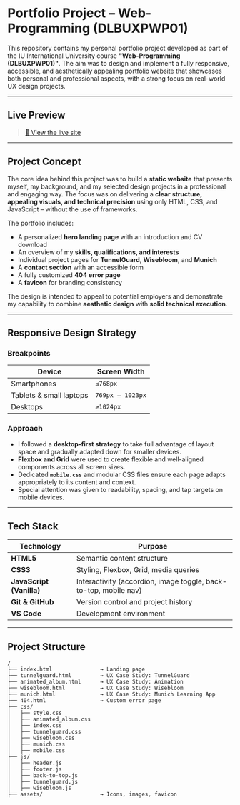 # Portfolio Project – Web-Programming (DLBUXPWP01)

This repository contains my personal portfolio project developed as part of the IU International University course **"Web-Programming (DLBUXPWP01)"**. The aim was to design and implement a fully responsive, accessible, and aesthetically appealing portfolio website that showcases both personal and professional aspects, with a strong focus on real-world UX design projects.

---

## Live Preview

> [🔗 View the live site](https://iu-webprogrammierung.github.io/web-programmierung-isabellnuzzo)

---

## Project Concept

The core idea behind this project was to build a **static website** that presents myself, my background, and my selected design projects in a professional and engaging way. The focus was on delivering a **clear structure, appealing visuals, and technical precision** using only HTML, CSS, and JavaScript – without the use of frameworks.

The portfolio includes:

- A personalized **hero landing page** with an introduction and CV download
- An overview of my **skills, qualifications, and interests**
- Individual project pages for **TunnelGuard**, **Wisebloom**, and **Munich**
- A **contact section** with an accessible form
- A fully customized **404 error page**
- A **favicon** for branding consistency

The design is intended to appeal to potential employers and demonstrate my capability to combine **aesthetic design** with **solid technical execution**.

---

## Responsive Design Strategy

### Breakpoints

| Device                  | Screen Width     |
| ----------------------- | ---------------- |
| Smartphones             | `≤768px`         |
| Tablets & small laptops | `769px – 1023px` |
| Desktops                | `≥1024px`        |

### Approach

- I followed a **desktop-first strategy** to take full advantage of layout space and gradually adapted down for smaller devices.
- **Flexbox and Grid** were used to create flexible and well-aligned components across all screen sizes.
- Dedicated **`mobile.css`** and modular CSS files ensure each page adapts appropriately to its content and context.
- Special attention was given to readability, spacing, and tap targets on mobile devices.

---

## Tech Stack

| Technology               | Purpose                                                          |
| ------------------------ | ---------------------------------------------------------------- |
| **HTML5**                | Semantic content structure                                       |
| **CSS3**                 | Styling, Flexbox, Grid, media queries                            |
| **JavaScript (Vanilla)** | Interactivity (accordion, image toggle, back-to-top, mobile nav) |
| **Git & GitHub**         | Version control and project history                              |
| **VS Code**              | Development environment                                          |

---

## Project Structure

```plaintext
/
├── index.html               → Landing page
├── tunnelguard.html         → UX Case Study: TunnelGuard
├── animated_album.html      → UX Case Study: Animation
├── wisebloom.html           → UX Case Study: Wisebloom
├── munich.html              → UX Case Study: Munich Learning App
├── 404.html                 → Custom error page
├── css/
│   ├── style.css
│   ├── animated_album.css
│   ├── index.css
│   ├── tunnelguard.css
│   ├── wisebloom.css
│   ├── munich.css
│   ├── mobile.css
├── js/
│   ├── header.js
│   ├── footer.js
│   ├── back-to-top.js
│   ├── tunnelguard.js
│   ├── wisebloom.js
├── assets/                  → Icons, images, favicon
```
